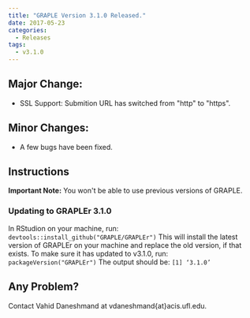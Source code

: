 ```yaml
---
title: "GRAPLE Version 3.1.0 Released."
date: 2017-05-23
categories:
  - Releases
tags:
  - v3.1.0
---
```

## Major Change:
* SSL Support: Submition URL has switched from "http" to "https".

## Minor Changes:
* A few bugs have been fixed.

## Instructions
**Important Note:** You won't be able to use previous versions of GRAPLE.

### Updating to GRAPLEr 3.1.0
In RStudion on your machine, run:
```devtools::install_github("GRAPLE/GRAPLEr")```
This will install the latest version of GRAPLEr on your machine and replace the old version, if that exists.
To make sure it has updated to v3.1.0, run:
```packageVersion("GRAPLEr")```
The output should be:
```[1] ‘3.1.0’```

## Any Problem?
Contact Vahid Daneshmand at vdaneshmand{at}acis.ufl.edu.
